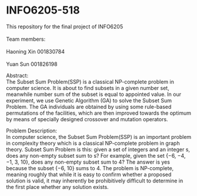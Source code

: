 # INFO6205-518
This repository for the final project of INFO6205<br>  
Team members:<br>  
Haoning Xin 001830784<br>  
Yuan Sun 001826198<br>  

Abstract: <br>  The Subset Sum Problem(SSP) is a classical NP-complete problem in computer science. It is about to find subsets in a given number set, meanwhile number sum of the subset is equal to appointed value. In our experiment, we use Genetic Algorithm (GA) to solve the Subset Sum Problem. The GA individuals are obtained by using some rule-based permutations of the facilities, which are then improved towards the optimum by means of specially designed crossover and mutation operators.<br>

Problem Description:<br>
In computer science, the Subset Sum Problem(SSP) is an important problem in complexity theory which is a classical NP-complete problem in graph theory. Subset Sum Problem is this: given a set of integers and an integer s, does any non-empty subset sum to s? For example, given the set {−6, −4, −1, 3, 10}, does any non-empty subset sum to 4? The answer is yes because the subset {−6, 10} sums to 4. The problem is NP-complete, meaning roughly that while it is easy to confirm whether a proposed solution is valid, it may inherently be prohibitively difficult to determine in the first place whether any solution exists.
